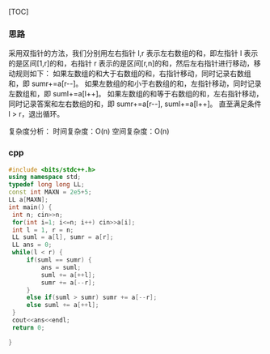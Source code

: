 [TOC]

### 思路

采用双指针的方法，我们分别用左右指针 l,r 表示左右数组的和，即左指针 l 表示的是区间[1,r]的和，右指针 r 表示的是区间[r,n]的和，然后左右指针进行移动，移动规则如下：
如果左数组的和大于右数组的和，右指针移动，同时记录右数组和，即 sumr+=a[r--]。
如果左数组的和小于右数组的和，左指针移动，同时记录左数组和，即 suml+=a[l++]。
如果左数组的和等于右数组的和，左右指针移动，同时记录答案和左右数组的和，即 sumr+=a[r--], suml+=a[l++]。
直至满足条件 l > r，退出循环。

复杂度分析：
时间复杂度：O(n)
空间复杂度：O(n)

### cpp

```cpp
#include <bits/stdc++.h>
using namespace std;
typedef long long LL;
const int MAXN = 2e5+5;
LL a[MAXN];
int main() {
 int n; cin>>n;
 for(int i=1; i<=n; i++) cin>>a[i];
 int l = 1, r = n;
 LL suml = a[l], sumr = a[r];
 LL ans = 0;
 while(l < r) {
     if(suml == sumr) {
         ans = suml;
         suml += a[++l];
         sumr += a[--r];
     }
     else if(suml > sumr) sumr += a[--r];
     else suml += a[++l];
 }
 cout<<ans<<endl;
 return 0;

}
```
